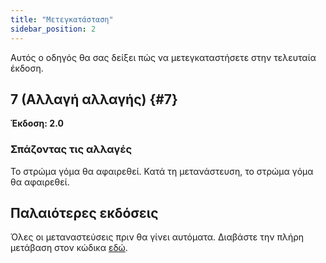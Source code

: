 ```yaml
---
title: "Μετεγκατάσταση"
sidebar_position: 2
---
```


Αυτός ο οδηγός θα σας δείξει πώς να μετεγκαταστήσετε στην τελευταία έκδοση.

## 7 (Αλλαγή αλλαγής) {#7}

**Έκδοση: 2.0**

### Σπάζοντας τις αλλαγές

Το στρώμα γόμα θα αφαιρεθεί. Κατά τη μετανάστευση, το στρώμα γόμα θα αφαιρεθεί.

## Παλαιότερες εκδόσεις

Όλες οι μεταναστεύσεις πριν θα γίνει αυτόματα. Διαβάστε την πλήρη μετάβαση στον κώδικα [εδώ](https://github.com/LinwoodDev/Butterfly/blob/95825da4ebbf9ded392c863da577666dbcdda45c/app/lib/models/converter.dart#L17).
